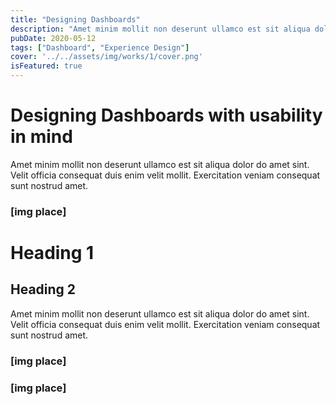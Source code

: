 ```yaml
---
title: "Designing Dashboards"
description: "Amet minim mollit non deserunt ullamco est sit aliqua dolor do amet sint. Velit officia consequat duis enim velit mollit. Exercitation veniam consequat sunt nostrud amet."
pubDate: 2020-05-12
tags: ["Dashboard", "Experience Design"]
cover: '../../assets/img/works/1/cover.png'
isFeatured: true
---
```


# Designing Dashboards with usability in mind

Amet minim mollit non deserunt ullamco est sit aliqua dolor do amet sint. Velit officia consequat duis enim velit mollit. Exercitation veniam consequat sunt nostrud amet.

### [img place]

# Heading 1
## Heading 2

Amet minim mollit non deserunt ullamco est sit aliqua dolor do amet sint. Velit officia consequat duis enim velit mollit. Exercitation veniam consequat sunt nostrud amet.

### [img place]
### [img place]